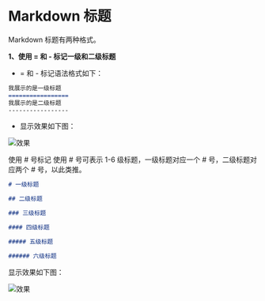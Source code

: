 # Markdown 标题

Markdown 标题有两种格式。

**1、使用 = 和 - 标记一级和二级标题**

- = 和 - 标记语法格式如下：

```md
我展示的是一级标题
=================
我展示的是二级标题
-----------------
```

- 显示效果如下图：

![效果]()

使用 # 号标记
使用 # 号可表示 1-6 级标题，一级标题对应一个 # 号，二级标题对应两个 # 号，以此类推。

```md
# 一级标题

## 二级标题

### 三级标题

#### 四级标题

##### 五级标题

###### 六级标题
```

显示效果如下图：

![效果]()
